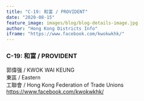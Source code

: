 ```yaml
---
title: "C-19: 和富 / PROVIDENT"
date: "2020-08-15"
feature_image: images/blog/blog-details-image.jpg
author: "Hong Kong Districts Info"
iframe: "https://www.facebook.com/kwokwkhk/"
---
```


### C-19: 和富 / PROVIDENT  
郭偉强 / KWOK WAI KEUNG  
東區 / Eastern  
工聯會 / Hong Kong Federation of Trade Unions  
https://www.facebook.com/kwokwkhk/
